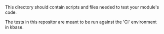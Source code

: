 This directory should contain scripts and files needed to test your module's code.
 
The tests in this repositor are meant to be run against the 'CI' environment in kbase.